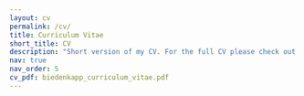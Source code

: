 ```yaml
---
layout: cv
permalink: /cv/
title: Curriculum Vitae
short_title: CV
description: "Short version of my CV. For the full CV please check out the PDF linked on the right.<BR>Note: This part of my webpage is only infrequently updated. Last updated: 01.07.2022"
nav: true
nav_order: 5
cv_pdf: biedenkapp_curriculum_vitae.pdf
---
```

